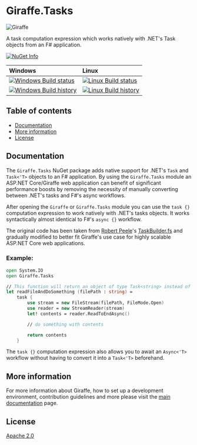 # Giraffe.Tasks

![Giraffe](https://raw.githubusercontent.com/giraffe-fsharp/Giraffe/master/giraffe.png)

A task computation expression which works natively with .NET's Task objects from an F# application.

[![NuGet Info](https://buildstats.info/nuget/Giraffe.Tasks?includePreReleases=true)](https://www.nuget.org/packages/Giraffe.Tasks/)

| Windows | Linux |
| :------ | :---- |
| [![Windows Build status](https://ci.appveyor.com/api/projects/status/914030ec0lrc0vti/branch/develop?svg=true)](https://ci.appveyor.com/project/dustinmoris/giraffe-tasks/branch/develop) | [![Linux Build status](https://travis-ci.org/giraffe-fsharp/Giraffe.Tasks.svg?branch=develop)](https://travis-ci.org/giraffe-fsharp/Giraffe.Tasks/builds?branch=develop) |
| [![Windows Build history](https://buildstats.info/appveyor/chart/dustinmoris/giraffe-tasks?branch=develop&includeBuildsFromPullRequest=false)](https://ci.appveyor.com/project/dustinmoris/giraffe-tasks/history?branch=develop) | [![Linux Build history](https://buildstats.info/travisci/chart/giraffe-fsharp/Giraffe.Tasks?branch=develop&includeBuildsFromPullRequest=false)](https://travis-ci.org/giraffe-fsharp/Giraffe.Tasks/builds?branch=develop) |

## Table of contents

- [Documentation](#documentation)
- [More information](#more-information)
- [License](#license)

## Documentation

The `Giraffe.Tasks` NuGet package adds native support for .NET's `Task` and `Task<'T>` objects to an F# application. By using the `Giraffe.Tasks` module an ASP.NET Core/Giraffe web application can benefit of significant performance boosts by removing the necessity of manually converting between .NET's tasks and F#'s async workflows.

After opening the `Giraffe` or `Giraffe.Tasks` module you can use the `task {}` computation expression to work natively with .NET's tasks objects. It works syntactically almost identical to F#'s `async {}` workflow.

The original code has been taken from [Robert Peele](https://github.com/rspeele)'s [TaskBuilder.fs](https://github.com/rspeele/TaskBuilder.fs) and gradually modified to better fit Giraffe's use case for highly scalable ASP.NET Core web applications.

### Example:

```fsharp
open System.IO
open Giraffe.Tasks

// This function will return an object of type Task<string> instead of Async<string>
let readFileAndDoSomething (filePath : string) =
    task {
        use stream = new FileStream(filePath, FileMode.Open)
        use reader = new StreamReader(stream)
        let! contents = reader.ReadToEndAsync()

        // do something with contents

        return contents
    }
```

The `task {}` computation expression also allows you to await an `Async<'T>` workflow without having to convert it into a `Task<'T>` beforehand.

## More information

For more information about Giraffe, how to set up a development environment, contribution guidelines and more please visit the [main documentation](https://github.com/giraffe-fsharp/Giraffe#table-of-contents) page.

## License

[Apache 2.0](https://raw.githubusercontent.com/giraffe-fsharp/Giraffe.Tasks/master/LICENSE)